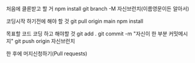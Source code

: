 처음에 클론받고 할 거
  npm install
  git branch -M 자신브런치(이름영문이든 알아서)

코딩시작 하기전에 해야 할 것
  git pull origin main
  npm install

목표할 코드 코딩 하고 해야할 것
  git add .
  git commit -m "자신이 한 부분 커밋메시지"
  git push origin 자신브런치

한 후에 머지신청하기(Pull requests)
